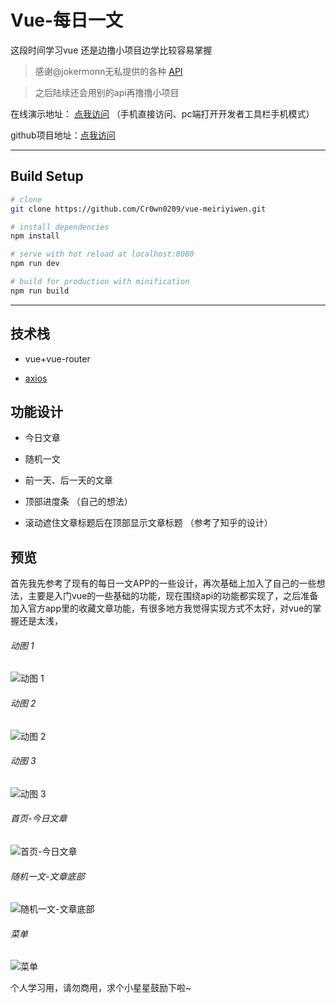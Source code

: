 # Vue-每日一文
这段时间学习vue 还是边撸小项目边学比较容易掌握

>感谢@jokermonn无私提供的各种 [API](https://github.com/jokermonn/-Api)

>之后陆续还会用别的api再撸撸小项目

在线演示地址： [点我访问](http://www.cr0wn0209.me/vue-meiriyiwen)
（手机直接访问、pc端打开开发者工具栏手机模式）

github项目地址：[点我访问](https://github.com/Cr0wn0209/vue-meiriyiwen)

---
## Build Setup

``` bash
# clone
git clone https://github.com/Cr0wn0209/vue-meiriyiwen.git

# install dependencies
npm install

# serve with hot reload at localhost:8080
npm run dev

# build for production with minification
npm run build
```
---
## 技术栈

 - vue+vue-router

 - [axios](https://www.npmjs.com/package/axios)

## 功能设计

 - 今日文章

 - 随机一文

 - 前一天、后一天的文章

 - 顶部进度条 （自己的想法）

 - 滚动遮住文章标题后在顶部显示文章标题 （参考了知乎的设计）

## 预览

首先我先参考了现有的每日一文APP的一些设计，再次基础上加入了自己的一些想法，主要是入门vue的一些基础的功能，现在围绕api的功能都实现了，之后准备加入官方app里的收藏文章功能，有很多地方我觉得实现方式不太好，对vue的掌握还是太浅，

###### 动图 1
![动图 1](./res/meiriyiwen-1.gif)

###### 动图 2
![动图 2](./res/meiriyiwen-2.gif)

###### 动图 3
![动图 3](./res/meiriyiwen-3.gif)

###### 首页-今日文章
![首页-今日文章](./res/meiriyiwen-index.png)

###### 随机一文-文章底部
![随机一文-文章底部](./res/meiriyiwen-bottom.png)

###### 菜单
![菜单](./res/meiriyiwen-sidemenu-2.png)

个人学习用，请勿商用，求个小星星鼓励下啦~
